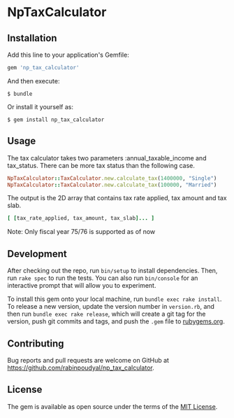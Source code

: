 # NpTaxCalculator

## Installation

Add this line to your application's Gemfile:

```ruby
gem 'np_tax_calculator'
```

And then execute:

    $ bundle

Or install it yourself as:

    $ gem install np_tax_calculator

## Usage

The tax calculator takes two parameters :annual_taxable_income and tax_status.
There can be more tax status than the following case.

```ruby
NpTaxCalculator::TaxCalculator.new.calculate_tax(1400000, "Single")
NpTaxCalculator::TaxCalculator.new.calculate_tax(100000, "Married")
```

The output is the 2D array that contains tax rate applied, tax amount and tax slab.
```ruby
[ [tax_rate_applied, tax_amount, tax_slab]... ]
```

Note: Only fiscal year 75/76 is supported as of now
## Development

After checking out the repo, run `bin/setup` to install dependencies. Then, run `rake spec` to run the tests. You can also run `bin/console` for an interactive prompt that will allow you to experiment.

To install this gem onto your local machine, run `bundle exec rake install`. To release a new version, update the version number in `version.rb`, and then run `bundle exec rake release`, which will create a git tag for the version, push git commits and tags, and push the `.gem` file to [rubygems.org](https://rubygems.org).

## Contributing

Bug reports and pull requests are welcome on GitHub at https://github.com/rabinpoudyal/np_tax_calculator.

## License

The gem is available as open source under the terms of the [MIT License](https://opensource.org/licenses/MIT).
